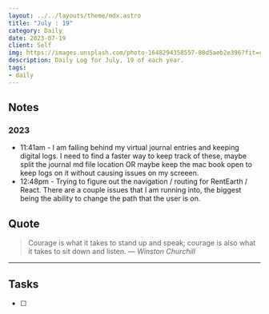 ```yaml
---
layout: ../../layouts/theme/mdx.astro
title: "July : 19"
category: Daily
date: 2023-07-19
client: Self
img: https://images.unsplash.com/photo-1648294358557-80d5aeb2e396?fit=crop&q=85&w=1400&h=700
description: Daily Log for July, 19 of each year.
tags:
- daily
---
```


## Notes
### 2023
- 11:41am - I am falling behind my virtual journal entries and keeping digital logs. I need to find a faster way to keep track of these, maybe split the journal md file location OR maybe keep the mac book open to keep logs on it without causing issues on my screeen.
- 12:48pm - Trying to figure out the navigation / routing for RentEarth / React. There are a couple issues that I am running into, the biggest being the ability to change the path that the user is on. 

## Quote

> Courage is what it takes to stand up and speak; courage is also what it takes to sit down and listen.
> — <cite>Winston Churchill</cite>

---

## Tasks

- [ ]